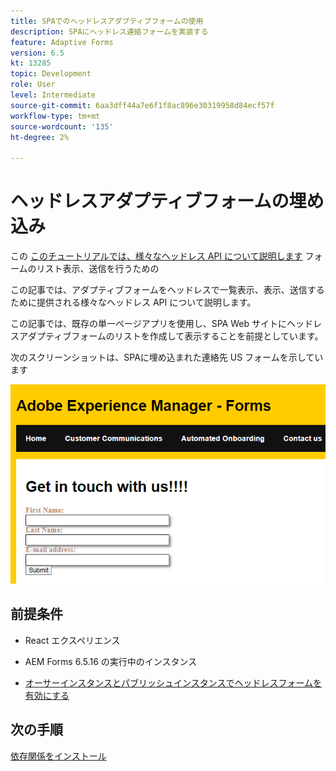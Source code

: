 ```yaml
---
title: SPAでのヘッドレスアダプティブフォームの使用
description: SPAにヘッドレス連絡フォームを実装する
feature: Adaptive Forms
version: 6.5
kt: 13285
topic: Development
role: User
level: Intermediate
source-git-commit: 6aa3dff44a7e6f1f8ac896e30319958d84ecf57f
workflow-type: tm+mt
source-wordcount: '135'
ht-degree: 2%

---
```



# ヘッドレスアダプティブフォームの埋め込み

この [このチュートリアルでは、様々なヘッドレス API について説明します](https://opensource.adobe.com/aem-forms-af-runtime/api/#section/Introduction) フォームのリスト表示、送信を行うための

この記事では、アダプティブフォームをヘッドレスで一覧表示、表示、送信するために提供される様々なヘッドレス API について説明します。

この記事では、既存の単一ページアプリを使用し、SPA Web サイトにヘッドレスアダプティブフォームのリストを作成して表示することを前提としています。

次のスクリーンショットは、SPAに埋め込まれた連絡先 US フォームを示しています

![contact-us-form](./assets/contact-us-form.png)

## 前提条件

* React エクスペリエンス

* AEM Forms 6.5.16 の実行中のインスタンス

* [オーサーインスタンスとパブリッシュインスタンスでヘッドレスフォームを有効にする](https://experienceleague.adobe.com/docs/experience-manager-headless-adaptive-forms/using/quick-setup/enable-headless-adaptive-forms-and-core-components.html?lang=en)

## 次の手順

[依存関係をインストール](./install-af-react-libraries.md)

